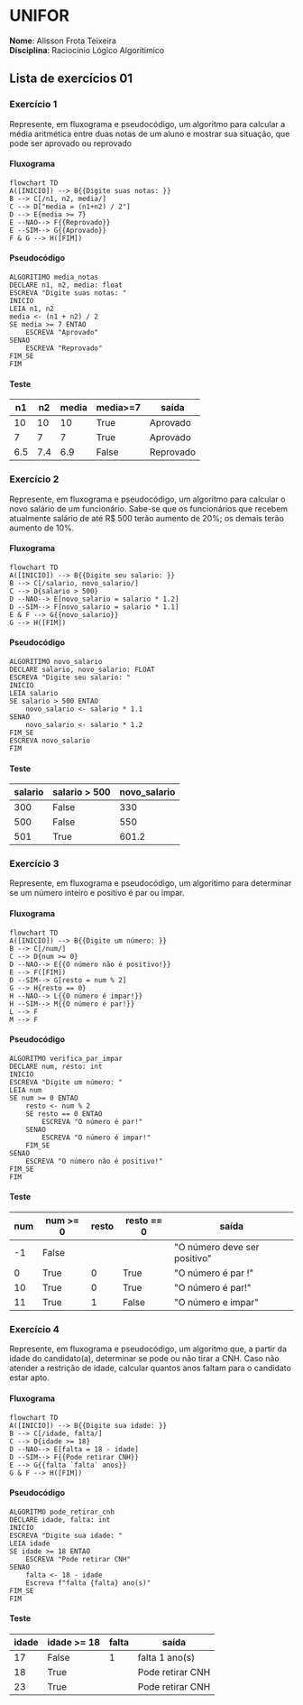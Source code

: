 # UNIFOR
**Nome**: Alisson Frota Teixeira <br>
**Disciplina**: Raciocínio Lógico Algorítimico

## Lista de exercícios 01
### Exercício 1
Represente, em fluxograma e pseudocódigo, um algoritmo para calcular a média aritmética entre duas notas de um aluno e mostrar sua situação, que pode ser aprovado ou reprovado

#### Fluxograma
```mermaid
flowchart TD
A([INICIO]) --> B{{Digite suas notas: }}
B --> C[/n1, n2, media/]
C --> D["media = (n1+n2) / 2"]
D --> E{media >= 7}
E --NAO--> F{{Reprovado}}
E --SIM--> G{{Aprovado}}
F & G --> H([FIM])

```

#### Pseudocódigo
```
ALGORITIMO media_notas
DECLARE n1, n2, media: float
ESCREVA "Digite suas notas: "
INICIO
LEIA n1, n2
media <- (n1 + n2) / 2
SE media >= 7 ENTAO
	ESCREVA "Aprovado"
SENAO
	ESCREVA "Reprovado"
FIM_SE
FIM
```

#### Teste
| n1 | n2 | media | media>=7 | saída
| -- | -- | -- | -- | -- |
| 10 | 10 | 10 | True | Aprovado
| 7 | 7 | 7 | True | Aprovado
| 6.5 | 7.4 | 6.9 | False | Reprovado

### Exercício 2
Represente, em fluxograma e pseudocódigo, um algoritmo para calcular o novo salário de um
funcionário. Sabe-se que os funcionários que recebem atualmente salário de até R$ 500 terão
aumento de 20%; os demais terão aumento de 10%.

#### Fluxograma
```mermaid
flowchart TD
A([INICIO]) --> B{{Digite seu salario: }}
B --> C[/salario, novo_salario/]
C --> D{salario > 500}
D --NAO--> E[novo_salario = salario * 1.2]
D --SIM--> F[novo_salario = salario * 1.1]
E & F --> G{{novo_salario}}
G --> H([FIM]) 
```

#### Pseudocódigo
```
ALGORITIMO novo_salario
DECLARE salario, novo_salario: FLOAT
ESCREVA "Digite seu salario: "
INICIO
LEIA salario
SE salario > 500 ENTAO
	novo_salario <- salario * 1.1
SENAO
	novo_salario <- salario * 1.2
FIM_SE
ESCREVA novo_salario
FIM
```

#### Teste
| salario | salario > 500 | novo_salario |
| -- | -- | -- |
| 300 | False | 330 |
| 500 | False | 550 |
| 501 | True | 601.2 |
### Exercício 3
Represente, em fluxograma e pseudocódigo, um algoritimo para determinar se um número inteiro e positivo é par ou impar.

#### Fluxograma

```mermaid
flowchart TD
A([INICIO]) --> B{{Digite um número: }} 
B --> C[/num/] 
C --> D{num >= 0}
D --NAO--> E{{O número não é positivo!}}
E --> F([FIM])
D --SIM--> G[resto = num % 2]
G --> H{resto == 0}
H --NAO--> L{{O número é impar!}}
H --SIM--> M{{O número é par!}}
L --> F
M --> F
```
#### Pseudocódigo
```
ALGORITMO verifica_par_impar
DECLARE num, resto: int
INICIO
ESCREVA "Digite um número: "
LEIA num
SE num >= 0 ENTAO
	resto <- num % 2
	SE resto == 0 ENTAO
		ESCREVA "O número é par!"
	SENAO
		ESCREVA "O número é impar!"
	FIM_SE
SENAO
	ESCREVA "O número não é positivo!"
FIM_SE
FIM
```

#### Teste
| num | num >= 0 | resto | resto == 0 | saída |
| -- | -- | -- | -- | -- |
| -1 | False |  |  | "O número deve ser positivo" 
| 0 | True | 0 | True | "O número é par !" 
| 10 | True | 0 | True | "O número é par!" 
| 11 | True | 1 | False | "O número e impar" 

### Exercício 4
Represente, em fluxograma e pseudocódigo, um algoritmo que, a partir da idade do candidato(a), determinar se pode ou não tirar a CNH. Caso não atender a restrição de idade, calcular quantos anos faltam para o candidato estar apto.

#### Fluxograma

```mermaid
flowchart TD
A([INICIO]) --> B{{Digite sua idade: }} 
B --> C[/idade, falta/]
C --> D{idade >= 18}
D --NAO--> E[falta = 18 - idade]
D --SIM--> F{{Pode retirar CNH}}
E --> G{{falta `falta` anos}}
G & F --> H([FIM]) 

```
#### Pseudocódigo
```
ALGORITMO pode_retirar_cnh
DECLARE idade, falta: int
INICIO
ESCREVA "Digite sua idade: "
LEIA idade
SE idade >= 18 ENTAO
	ESCREVA "Pode retirar CNH"
SENAO
	falta <- 18 - idade
	Escreva f"falta {falta} ano(s)"
FIM_SE
FIM
```

#### Teste
| idade | idade >= 18 | falta | saída |
| -- | -- | -- | -- |
| 17 | False | 1 | falta 1 ano(s) | 
| 18 | True |  | Pode retirar CNH |
| 23 | True |  | Pode retirar CNH | 




